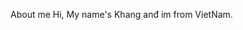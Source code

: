About me
Hi, My name's Khang anđ im from VietNam. 
<!---
KhangVN1713/KhangVN1713 is a ✨ special ✨ repository because its `README.md` (this file) appears on your GitHub profile.
You can click the Preview link to take a look at your changes.
--->
